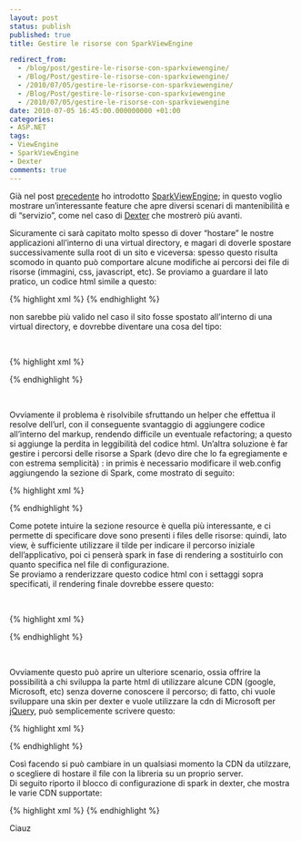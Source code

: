 ```yaml
---
layout: post
status: publish
published: true
title: Gestire le risorse con SparkViewEngine

redirect_from: 
  - /blog/post/gestire-le-risorse-con-sparkviewengine/
  - /Blog/Post/gestire-le-risorse-con-sparkviewengine/
  - /2010/07/05/gestire-le-risorse-con-sparkviewengine/
  - /Blog/Post/gestire-le-risorse-con-sparkviewengine
  - /2010/07/05/gestire-le-risorse-con-sparkviewengine
date: 2010-07-05 16:45:00.000000000 +01:00
categories:
- ASP.NET
tags:
- ViewEngine
- SparkViewEngine
- Dexter
comments: true
---
```

<p>Già nel post <a title="SparkViewEngine Kick Off" href="http://tostring.it/blog/post/sparkviewengine-kick-off" target="_blank">precedente</a> ho introdotto <a title="SparkViewEngine" href="http://sparkviewengine.com/" rel="nofollow" target="_blank">SparkViewEngine</a>; in questo voglio mostrare un’interessante feature che apre diversi scenari di mantenibilità e di “servizio”, come nel caso di <a title="Dexter Blog Engine Category" href="http://www.imperugo.tostring.it/categories/archive/Dexter" target="_blank">Dexter</a> che mostrerò più avanti.</p>  <p>Sicuramente ci sarà capitato molto spesso di dover “hostare” le nostre applicazioni all’interno di una virtual directory, e magari di doverle spostare successivamente sulla root di un sito e viceversa: spesso questo risulta scomodo in quanto può comportare alcune modifiche ai percorsi dei file di risorse (immagini, css, javascript, etc). Se proviamo a guardare il lato pratico, un codice html simile a questo:</p>  {% highlight xml %}
<link type="text/css" rel="stylesheet" href="/Styles/Site.css" />
{% endhighlight %}
<p>non sarebbe più valido nel caso il sito fosse spostato all’interno di una virtual directory, e dovrebbe diventare una cosa del tipo: 
  <br />

  <br /></p>

{% highlight xml %}
<link type="text/css" rel="stylesheet" href="/MyVirtualDirectory/Styles/Site.css" />
{% endhighlight %}
<p>&#160;</p>

<p>Ovviamente il problema è risolvibile sfruttando un helper che effettua il resolve dell’url, con il conseguente svantaggio di aggiungere codice all’interno del markup, rendendo difficile un eventuale refactoring; a questo si aggiunge la perdita in leggibilità del codice html. Un’altra soluzione è far gestire i percorsi delle risorse a Spark (devo dire che lo fa egregiamente e con estrema semplicità) : in primis è necessario modificare il web.config aggiungendo la sezione di Spark, come mostrato di seguito:</p>

{% highlight xml %}
    <section name="spark" type="Spark.Configuration.SparkSectionHandler, Spark" requirePermission="false"/>
</configSections>

<spark>
    <compilation debug="false"/>
    <pages automaticEncoding="true">
        <namespaces>
            <add namespace="System" />
            <add namespace="System.Web" />
            <add namespace="System.Web.Mvc" />
            <add namespace="System.Web.Mvc.Ajax" />
            <add namespace="System.Web.Mvc.Html" />
            <add namespace="System.Web.Routing" />
            <add namespace="System.Linq" />
        </namespaces>
        <resources>
            <add match="~/Scripts" location="/Resource/Scripts" />
            <add match="~/Styles" location="/Resource/Styles" />
            <add match="~/Images" location="/Resource/Images" />
            <add match="~/Media" location="/Resource/Media" />
        </resources>
    </pages>
</spark>
{% endhighlight %}
<p>Come potete intuire la sezione resource è quella più interessante, e ci permette di specificare dove sono presenti i files delle risorse: quindi, lato view, è sufficiente utilizzare il tilde per indicare il percorso iniziale dell’applicativo, poi ci penserà spark in fase di rendering a sostituirlo con quanto specifica nel file di configurazione. 
  <br />Se proviamo a renderizzare questo codice html con i settaggi sopra specificati, il rendering finale dovrebbe essere questo: 

  <br />

  <br /></p>

{% highlight xml %}
<link type="text/css" rel="stylesheet" href="~/Styles/Site.css" />

<link type="text/css" rel="stylesheet" href="/Resouce/Styles/Site.css" />
{% endhighlight %}
<p>&#160;</p>

<p>Ovviamente questo può aprire un ulteriore scenario, ossia offrire la possibilità a chi sviluppa la parte html di utilizzare alcune CDN (google, Microsoft, etc) senza doverne conoscere il percorso; di fatto, chi vuole sviluppare una skin per dexter e vuole utilizzare la cdn di Microsoft per <a title="jQuery" href="http://tostring.it/Tags/Archive/JQuery" target="_blank">jQuery</a>, può semplicemente scrivere questo:</p>

{% highlight xml %}
<script src="~/Scripts/CDN/jQueryTools/1.2.2/jquery.tools.min.js" type="text/javascript" language="javascript"></script>
{% endhighlight %}
<p>Così facendo si può cambiare in un qualsiasi momento la CDN da utilzzare, o scegliere di hostare il file con la libreria su un proprio server. 
  <br />Di seguito riporto il blocco di configurazione di spark in dexter, che mostra le varie CDN supportate:</p>

{% highlight xml %}
<spark>
    <compilation debug="false"/>
    <pages automaticEncoding="true">
        <namespaces>
            <add namespace="System" />
            <add namespace="System.Web" />
            <add namespace="System.Web.Mvc" />
            <add namespace="System.Web.Mvc.Ajax" />
            <add namespace="System.Web.Mvc.Html" />
            <add namespace="System.Web.Routing" />
            <add namespace="System.Linq" />
            <add namespace="Dexter.Web.Site.Models.Blog" />
            <add namespace="System.Collections.Generic" />
            <add namespace="Dexter.Web.Mvc.Helpers" />
            <add namespace="Dexter.Core.Configuration" />
            <add namespace="Dexter.Core.Concrete" />
            <add namespace="Dexter.Web.Mvc.Controls" />
        </namespaces>
        <resources>
            <add match="~/Scripts/CDN/Microsoft" location="http://ajax.microsoft.com/ajax"/>                 <!-- http://www.asp.net/ajaxlibrary/cdn.ashx -->
            <add match="~/Scripts/CDN/Google" location="http://ajax.googleapis.com/ajax/libs"/>                 <!-- http://code.google.com/apis/ajaxlibs/documentation/#AjaxLibraries -->
            <add match="~/Scripts/CDN/jQueryTools" location="http://cdn.jquerytools.org"/>                    <!-- http://flowplayer.org/tools/download/index.html -->
            <add match="~/Scripts" location="~/Scripts" />
            <add match="~/Styles" location="~/Styles" />
            <add match="~/Images" location="~/Images" />
            <add match="~/Media" location="~/Media" />
        </resources>
    </pages>
</spark>
{% endhighlight %}
<p>Ciauz</p>
